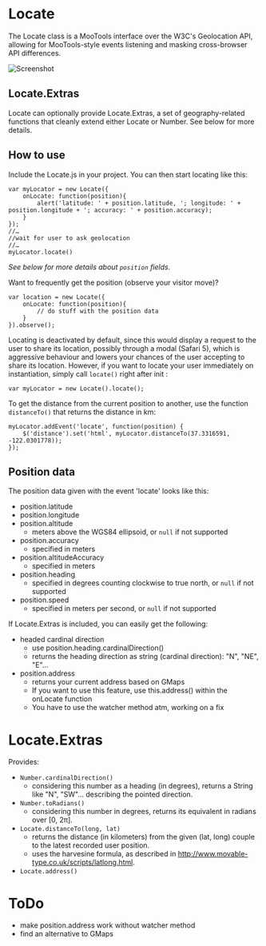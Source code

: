 Locate
======

The Locate class is a MooTools interface over the W3C's Geolocation API, allowing for MooTools-style events listening and masking cross-browser API differences.

![Screenshot](http://locate.cbeloch.de/Docs/images/logo.jpg)

Locate.Extras
-------------

Locate can optionally provide Locate.Extras, a set of geography-related functions that cleanly extend either Locate or Number.
See below for more details.

How to use
----------

Include the Locate.js in your project.
You can then start locating like this:

	var myLocator = new Locate({
		onLocate: function(position){
			alert('latitude: ' + position.latitude, '; longitude: ' + position.longitude + '; accuracy: ' + position.accuracy);
		}
	});
	//…
	//wait for user to ask geolocation
	//…
	myLocator.locate()
	
_See below for more details about `position` fields._

Want to frequently get the position (observe your visitor move)? 

	var location = new Locate({
		onLocate: function(position){
			// do stuff with the position data
		}
	}).observe();

Locating is deactivated by default, since this would display a request to the user to share its location, possibly through a modal (Safari 5), which is aggressive behaviour and lowers your chances of the user accepting to share its location.
However, if you want to locate your user immediately on instantiation, simply call `locate()` right after init :

	var myLocator = new Locate().locate();

To get the distance from the current position to another, use the function `distanceTo()` that returns the distance in km:

	myLocator.addEvent('locate', function(position) {
		$('distance').set('html', myLocator.distanceTo(37.3316591, -122.0301778));
	});

Position data
-------------

The position data given with the event 'locate' looks like this:

* position.latitude
* position.longitude
* position.altitude
  - meters above the WGS84 ellipsoid, or `null` if not supported
* position.accuracy
  - specified in meters
* position.altitudeAccuracy
  - specified in meters
* position.heading
  - specified in degrees counting clockwise to true north, or `null` if not supported
* position.speed
  - specified in meters per second, or `null` if not supported

If Locate.Extras is included, you can easily get the following:

* headed cardinal direction
	- use position.heading.cardinalDirection()
	- returns the heading direction as string (cardinal direction): "N", "NE", "E"…
* position.address
	- returns your current address based on GMaps
	- If you want to use this feature, use this.address() within the onLocate function
	- You have to use the watcher method atm, working on a fix

Locate.Extras
=============

Provides:
* `Number.cardinalDirection()`
	- considering this number as a heading (in degrees), returns a String like "N", "SW"… describing the pointed direction.
* `Number.toRadians()`
	- considering this number in degrees, returns its equivalent in radians over [0, 2π].
* `Locate.distanceTo(long, lat)`
	- returns the distance (in kilometers) from the given (lat, long) couple to the latest recorded user position.
	- uses the harvesine formula, as described in http://www.movable-type.co.uk/scripts/latlong.html.
* `Locate.address()`

ToDo
====

* make position.address work without watcher method
* find an alternative to GMaps